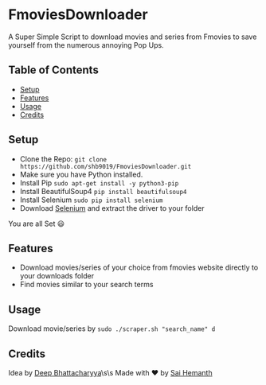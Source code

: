 # FmoviesDownloader 
A Super Simple Script to download movies and series from Fmovies to save yourself from the numerous annoying Pop Ups.

## Table of Contents

- [Setup](https://github.com/shb9019/FmoviesDownloader#setup)
- [Features](https://github.com/shb9019/FmoviesDownloader#features)
- [Usage](https://github.com/shb9019/FmoviesDownloader#usage)
- [Credits](https://github.com/shb9019/FmoviesDownloader#credits)

## Setup

- Clone the Repo: `git clone https://github.com/shb9019/FmoviesDownloader.git`
- Make sure you have Python installed.
- Install Pip `sudo apt-get install -y python3-pip`
- Install BeautifulSoup4 `pip install beautifulsoup4`
- Install Selenium `sudo pip install selenium`
- Download [Selenium](https://github.com/mozilla/geckodriver/releases) and extract the driver to your folder

You are all Set :smiley:

## Features

- Download movies/series of your choice from fmovies website directly to your downloads folder
- Find movies similar to your search terms

## Usage

Download movie/series by
`sudo ./scraper.sh "search_name" d`

## Credits

Idea by [Deep Bhattacharyya](https://github.com/coderick14)\s\s
Made with :heart: by [Sai Hemanth](https://github.com/shb9019)
